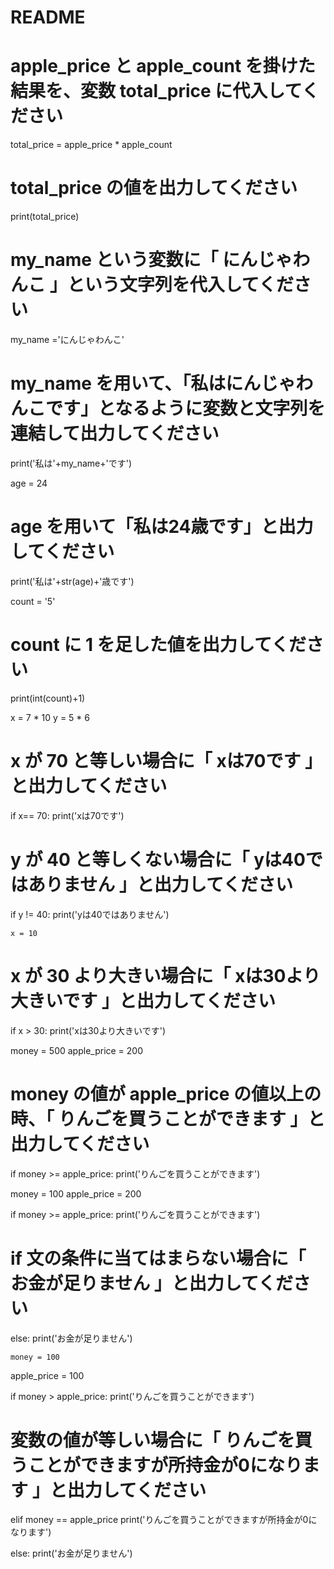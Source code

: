 # README





# apple_price と apple_count を掛けた結果を、変数 total_price に代入してください
total_price = apple_price * apple_count

# total_price の値を出力してください
print(total_price)

# my_name という変数に「 にんじゃわんこ 」という文字列を代入してください
my_name ='にんじゃわんこ'

# my_name を用いて、「私はにんじゃわんこです」となるように変数と文字列を連結して出力してください
print('私は'+my_name+'です')

age = 24
# age を用いて「私は24歳です」と出力してください
print('私は'+str(age)+'歳です')

count = '5'
# count に 1 を足した値を出力してください
print(int(count)+1)

x = 7 * 10
y = 5 * 6

# x が 70 と等しい場合に「 xは70です 」と出力してください
if x== 70:
    print('xは70です')


# y が 40 と等しくない場合に「 yは40ではありません 」と出力してください
if y != 40:
    print('yは40ではありません')

    x = 10
# x が 30 より大きい場合に「 xは30より大きいです 」と出力してください
if x > 30:
    print('xは30より大きいです')

money = 500
apple_price = 200
# money の値が apple_price の値以上の時、「 りんごを買うことができます 」と出力してください
if money >= apple_price:
   print('りんごを買うことができます')

money = 100
apple_price = 200

if money >= apple_price:
    print('りんごを買うことができます')
# if 文の条件に当てはまらない場合に「 お金が足りません 」と出力してください
else:
    print('お金が足りません')

    money = 100
apple_price = 100

if money > apple_price:
    print('りんごを買うことができます')
# 変数の値が等しい場合に「 りんごを買うことができますが所持金が0になります 」と出力してください
elif money == apple_price
    print('りんごを買うことができますが所持金が0になります')

else:
    print('お金が足りません')
